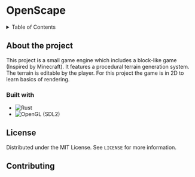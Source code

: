 # OpenScape

<details>
  <summary>Table of Contents</summary>
  <ol>
    <li>
      <a href="#about-the-project">About The Project</a>
      <ul>
        <li><a href="#built-with">Built With</a></li>
      </ul>
    </li>
    <li><a href="#license">License</a></li>
    <li><a href="#contributing">Contributing</a></li>
  </ol>
</details>

## About the project

This project is a small game engine which includes a block-like game (Inspired by Minecraft).
It features a procedural terrain generation system. The terrain is editable by the player.
For this project the game is in 2D to learn basics of rendering.

### Built with

- ![Rust](https://img.shields.io/badge/rust-%23000000.svg?style=for-the-badge&logo=rust&logoColor=white)
- ![OpenGL](https://img.shields.io/badge/OpenGL-%23FFFFFF.svg?style=for-the-badge&logo=opengl) (SDL2)

## License

Distributed under the MIT License. See `LICENSE` for more information.

## Contributing
